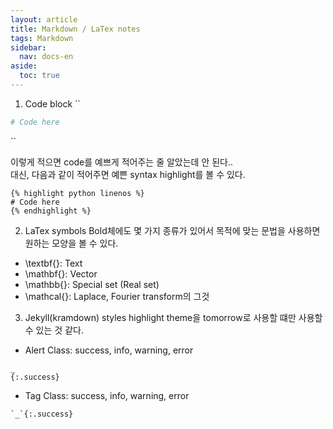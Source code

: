 ```yaml
---
layout: article
title: Markdown / LaTex notes
tags: Markdown
sidebar:
  nav: docs-en
aside:
  toc: true
---
```


1. Code block
``
```Python
# Code here
```
``

이렇게 적으면 code를 예쁘게 적어주는 줄 알았는데 안 된다..  
대신, 다음과 같이 적어주면 예쁜 syntax highlight를 볼 수 있다.
```
{% highlight python linenos %}
# Code here
{% endhighlight %}
```


2. LaTex symbols
Bold체에도 몇 가지 종류가 있어서 목적에 맞는 문법을 사용하면 원하는 모양을 볼 수 있다.  
- \textbf{}: Text
- \mathbf{}: Vector
- \mathbb{}: Special set (Real set)
- \mathcal{}: Laplace, Fourier transform의 그것


3. Jekyll(kramdown) styles
highlight theme을 tomorrow로 사용할 떄만 사용할 수 있는 것 같다.
- Alert
Class: success, info, warning, error
```
_
{:.success}
```

- Tag
Class: success, info, warning, error
```
`_`{:.success}
```
